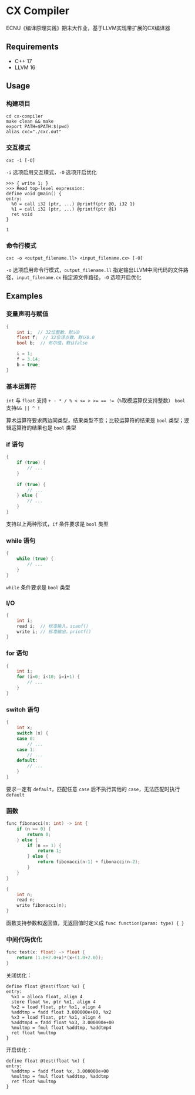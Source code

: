 # CX Compiler

ECNU《编译原理实践》期末大作业，基于LLVM实现带扩展的CX编译器

## Requirements

- C++ 17
- LLVM 16

## Usage

### 构建项目

```shell
cd cx-compiler
make clean && make
export PATH=$PATH:$(pwd)
alias cxc="./cxc.out"
```

### 交互模式

```shell
cxc -i [-O]
```

`-i` 选项启用交互模式，`-O` 选项开启优化

```
>>> { write 1; }
>>> Read top-level expression:
define void @main() {
entry:
  %0 = call i32 (ptr, ...) @printf(ptr @0, i32 1)
  %1 = call i32 (ptr, ...) @printf(ptr @1)
  ret void
}

1
```

### 命令行模式

```shell
cxc -o <output_filename.ll> <input_filename.cx> [-O]
```

`-o` 选项启用命令行模式，`output_filename.ll` 指定输出LLVM中间代码的文件路径，`input_filename.cx` 指定源文件路径，`-O` 选项开启优化

## Examples

### 变量声明与赋值

```c
{
    int i;  // 32位整数，默认0
    float f;  // 32位浮点数，默认0.0
    bool b;  // 布尔值，默认false

    i = 1;
    f = 3.14;
    b = true;
}
```

### 基本运算符

`int` 与 `float` 支持 `+ - * / % < <= > >= == !=`（`%`取模运算仅支持整数）
`bool` 支持`&& || ^ !`

算术运算符要求两边同类型，结果类型不变；比较运算符的结果是 `bool` 类型；逻辑运算符的结果也是 `bool` 类型

### if 语句

```c
{
    if (true) {
      	// ...
    }
  
    if (true) {
      	// ...
    } else {
      	// ...
    }
}
```

支持以上两种形式，`if` 条件要求是 `bool` 类型

### while 语句

```c
{
    while (true) {
      	// ...
    }
}
```

`while` 条件要求是 `bool` 类型

### I/O

```c
{
    int i;
    read i;  // 标准输入，scanf()
    write i; // 标准输出，printf()
}
```

### for 语句

```c
{
    int i;
    for (i=0; i<10; i=i+1) {
      	// ...
    }
}
```

### switch 语句

```c
{
    int x;
    switch (x) {
    case 0:
    	// ...
    case 1:
      	// ...
    default:
        // ...
    }
}
```

要求一定有 `default`，匹配任意 `case` 后不执行其他的 `case`，无法匹配时执行 `default`

### 函数

```c
func fibonacci(n: int) -> int {
    if (n == 0) {
        return 0;
    } else {
        if (n == 1) {
            return 1;
        } else {
            return fibonacci(n-1) + fibonacci(n-2);
        }
    }
}

{
    int n;
    read n;
    write fibonacci(n);
}
```

函数支持参数和返回值，无返回值时定义成 `func function(param: type) { }`

### 中间代码优化

```c
func test(x: float) -> float {
    return (1.0+2.0+x)*(x+(1.0+2.0));
}
```

关闭优化：

```
define float @test(float %x) {
entry:
  %x1 = alloca float, align 4
  store float %x, ptr %x1, align 4
  %x2 = load float, ptr %x1, align 4
  %addtmp = fadd float 3.000000e+00, %x2
  %x3 = load float, ptr %x1, align 4
  %addtmp4 = fadd float %x3, 3.000000e+00
  %multmp = fmul float %addtmp, %addtmp4
  ret float %multmp
}
```

开启优化：

```
define float @test(float %x) {
entry:
  %addtmp = fadd float %x, 3.000000e+00
  %multmp = fmul float %addtmp, %addtmp
  ret float %multmp
}
```
